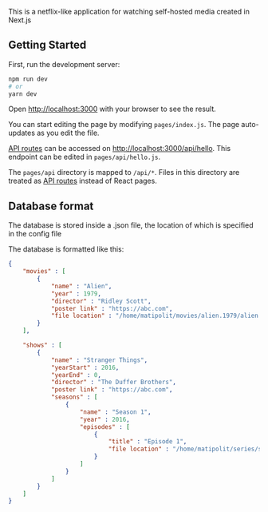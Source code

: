 This is a netflix-like application for watching self-hosted media created in Next.js

## Getting Started

First, run the development server:

```bash
npm run dev
# or
yarn dev
```

Open [http://localhost:3000](http://localhost:3000) with your browser to see the result.

You can start editing the page by modifying `pages/index.js`. The page auto-updates as you edit the file.

[API routes](https://nextjs.org/docs/api-routes/introduction) can be accessed on [http://localhost:3000/api/hello](http://localhost:3000/api/hello). This endpoint can be edited in `pages/api/hello.js`.

The `pages/api` directory is mapped to `/api/*`. Files in this directory are treated as [API routes](https://nextjs.org/docs/api-routes/introduction) instead of React pages.

## Database format

The database is stored inside a .json file, the location of which is specified in the config file

The database is formatted like this:

```json
{
	"movies" : [
		{
			"name" : "Alien",
			"year" : 1979,
			"director" : "Ridley Scott",
			"poster link" : "https://abc.com",
			"file location" : "/home/matipolit/movies/alien.1979/alien.1979.mp4"
		}
	],

	"shows" : [
		{
			"name" : "Stranger Things",
			"yearStart" : 2016,
			"yearEnd" : 0,
			"director" : "The Duffer Brothers",
			"poster link" : "https://abc.com",
			"seasons" : [
				{
					"name" : "Season 1",
					"year" : 2016,
					"episodes" : [
						{
							"title" : "Episode 1",
							"file location" : "/home/matipolit/series/stranger.things/season.1/episode.1.mp4"
						}
					]
				}
			]
		}
	]
}
```

